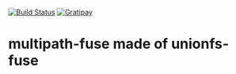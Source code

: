 [![Build Status](https://travis-ci.org/rpodgorny/unionfs-fuse.svg?branch=master)](https://travis-ci.org/rpodgorny/unionfs-fuse)
[![Gratipay](http://img.shields.io/gratipay/rpodgorny.svg)](https://gratipay.com/rpodgorny/)

multipath-fuse made of unionfs-fuse
============


